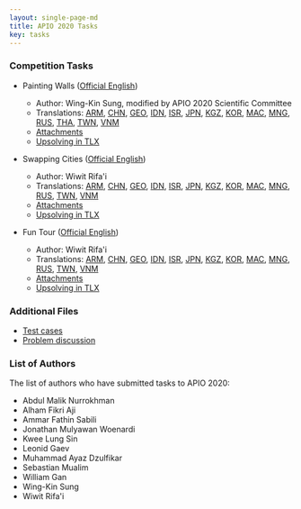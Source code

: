 ```yaml
---
layout: single-page-md
title: APIO 2020 Tasks
key: tasks
---
```


### Competition Tasks

* Painting Walls ([Official English](assets/statements/paint_en.pdf))
  * Author: Wing-Kin Sung, modified by APIO 2020 Scientific Committee
  * Translations:
    [ARM](assets/statements/paint_hy.pdf),
    [CHN](assets/statements/paint_zh-Hans-CN.pdf),
    [GEO](assets/statements/paint_ka.pdf),
    [IDN](assets/statements/paint_id.pdf),
    [ISR](assets/statements/paint_he.pdf),
    [JPN](assets/statements/paint_ja.pdf),
    [KGZ](assets/statements/paint_ky.pdf),
    [KOR](assets/statements/paint_ko.pdf),
    [MAC](assets/statements/paint_zh-Hant-MO.pdf),
    [MNG](assets/statements/paint_mn.pdf),
    [RUS](assets/statements/paint_ru.pdf),
    [THA](assets/statements/paint_th.pdf),
    [TWN](assets/statements/paint_zh-Hant-TW.pdf),
    [VNM](assets/statements/paint_vi.pdf)
  * [Attachments](assets/attachments/paint.zip)
  * [Upsolving in TLX](https://tlx.toki.id/problems/apio-2020/A)
  
* Swapping Cities ([Official English](assets/statements/swap_en.pdf))
  * Author: Wiwit Rifa'i
  * Translations:
    [ARM](assets/statements/swap_hy.pdf),
    [CHN](assets/statements/swap_zh-Hans-CN.pdf),
    [GEO](assets/statements/swap_ka.pdf),
    [IDN](assets/statements/swap_id.pdf),
    [ISR](assets/statements/swap_he.pdf),
    [JPN](assets/statements/swap_ja.pdf),
    [KGZ](assets/statements/swap_ky.pdf),
    [KOR](assets/statements/swap_ko.pdf),
    [MAC](assets/statements/swap_zh-Hant-MO.pdf),
    [MNG](assets/statements/swap_mn.pdf),
    [RUS](assets/statements/swap_ru.pdf),
    [TWN](assets/statements/swap_zh-Hant-TW.pdf),
    [VNM](assets/statements/swap_vi.pdf)
  * [Attachments](assets/attachments/swap.zip)
  * [Upsolving in TLX](https://tlx.toki.id/problems/apio-2020/B)

* Fun Tour ([Official English](assets/statements/fun_en.pdf))
  * Author: Wiwit Rifa'i
  * Translations:
    [ARM](assets/statements/fun_hy.pdf),
    [CHN](assets/statements/fun_zh-Hans-CN.pdf),
    [GEO](assets/statements/fun_ka.pdf),
    [IDN](assets/statements/fun_id.pdf),
    [ISR](assets/statements/fun_he.pdf),
    [JPN](assets/statements/fun_ja.pdf),
    [KGZ](assets/statements/fun_ky.pdf),
    [KOR](assets/statements/fun_ko.pdf),
    [MAC](assets/statements/fun_zh-Hant-MO.pdf),
    [MNG](assets/statements/fun_mn.pdf),
    [RUS](assets/statements/fun_ru.pdf),
    [TWN](assets/statements/fun_zh-Hant-TW.pdf),
    [VNM](assets/statements/fun_vi.pdf)
  * [Attachments](assets/attachments/fun.zip)
  * [Upsolving in TLX](https://tlx.toki.id/problems/apio-2020/C)

### Additional Files

* [Test cases](https://github.com/ia-toki/apio-2020-testcases)
* [Problem discussion](assets/problem_discussion.pdf)

### List of Authors

The list of authors who have submitted tasks to APIO 2020:

* Abdul Malik Nurrokhman
* Alham Fikri Aji
* Ammar Fathin Sabili
* Jonathan Mulyawan Woenardi
* Kwee Lung Sin
* Leonid Gaev
* Muhammad Ayaz Dzulfikar
* Sebastian Mualim
* William Gan
* Wing-Kin Sung
* Wiwit Rifa'i
